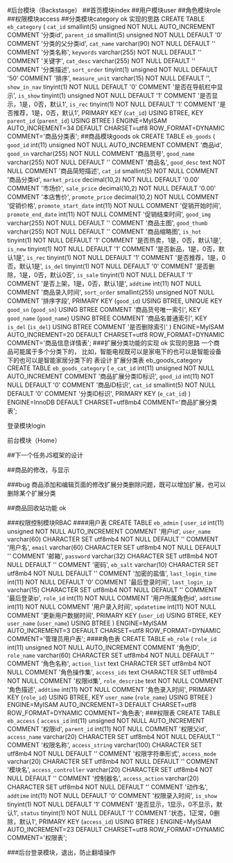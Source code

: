 #后台模块（Backstasge）
##首页模块index
##用户模块user
##角色模块role
##权限模块access
##分类模块category ok
实现的思路
CREATE TABLE `eb_category` (
  `cat_id` smallint(5) unsigned NOT NULL AUTO_INCREMENT COMMENT '分类id',
  `parent_id` smallint(5) unsigned NOT NULL DEFAULT '0' COMMENT '分类的父分类id',
  `cat_name` varchar(90) NOT NULL DEFAULT '' COMMENT '分类名称',
  `keywords` varchar(255) NOT NULL DEFAULT '' COMMENT '关键字',
  `cat_desc` varchar(255) NOT NULL DEFAULT '' COMMENT '分类描述',
  `sort_order` tinyint(1) unsigned NOT NULL DEFAULT '50' COMMENT '排序',
  `measure_unit` varchar(15) NOT NULL DEFAULT '',
  `show_in_nav` tinyint(1) NOT NULL DEFAULT '0' COMMENT '是否在导航栏中显示',
  `is_show` tinyint(1) unsigned NOT NULL DEFAULT '1' COMMENT '是否显示，1是，0否，默认1',
  `is_rec` tinyint(1) NOT NULL DEFAULT '1' COMMENT '是否推荐，1是，0否，默认1',
  PRIMARY KEY (`cat_id`) USING BTREE,
  KEY `parent_id` (`parent_id`) USING BTREE
) ENGINE=MyISAM AUTO_INCREMENT=34 DEFAULT CHARSET=utf8 ROW_FORMAT=DYNAMIC COMMENT='商品分类表';
##商品模块goods ok
CREATE TABLE `eb_goods` (
  `good_id` int(11) unsigned NOT NULL AUTO_INCREMENT COMMENT '商品id',
  `good_sn` varchar(255) NOT NULL COMMENT '商品货号',
  `good_name` varchar(255) NOT NULL DEFAULT '' COMMENT '商品名',
  `good_desc` text NOT NULL COMMENT '商品简短描述',
  `cat_id` smallint(5) NOT NULL COMMENT '商品分类id',
  `market_price` decimal(10,2) NOT NULL DEFAULT '0.00' COMMENT '市场价',
  `sale_price` decimal(10,2) NOT NULL DEFAULT '0.00' COMMENT '本店售价',
  `promote_price` decimal(10,2) NOT NULL COMMENT '促销价格',
  `promote_start_date` int(11) NOT NULL COMMENT '促销开始时间',
  `promote_end_date` int(11) NOT NULL COMMENT '促销结束时间',
  `good_img` varchar(255) NOT NULL DEFAULT '' COMMENT '商品主图',
  `good_thumb` varchar(255) NOT NULL DEFAULT '' COMMENT '商品缩略图',
  `is_hot` tinyint(1) NOT NULL DEFAULT '1' COMMENT '是否热卖，1是，0否，默认1是',
  `is_new` tinyint(1) NOT NULL DEFAULT '1' COMMENT '是否新品，1是，0否，默认1是',
  `is_rec` tinyint(1) NOT NULL DEFAULT '1' COMMENT '是否推荐，1是，0否，默认1是',
  `is_del` tinyint(1) NOT NULL DEFAULT '0' COMMENT '是否删除，1是，0否，默认0否',
  `is_sale` tinyint(1) NOT NULL DEFAULT '1' COMMENT '是否上架，1是，0否，默认1是',
  `addtime` int(11) NOT NULL COMMENT '商品录入时间',
  `sort_order` smallint(255) unsigned NOT NULL COMMENT '排序字段',
  PRIMARY KEY (`good_id`) USING BTREE,
  UNIQUE KEY `good_sn` (`good_sn`) USING BTREE COMMENT '商品货号唯一索引',
  KEY `good_name` (`good_name`) USING BTREE COMMENT '商品名普通索引',
  KEY `is_del` (`is_del`) USING BTREE COMMENT '是否删除索引'
) ENGINE=MyISAM AUTO_INCREMENT=20 DEFAULT CHARSET=utf8 ROW_FORMAT=DYNAMIC COMMENT='商品信息详情表';
###扩展分类功能的实现 ok
实现的思路
一个商品可能属于多个分类下的，
比如，智能电视既可以是家电下的也可以是智能设备下的也可以是智能家居分类下的
表设计 扩展分类表 eb_goods_category
CREATE TABLE `eb_goods_category` (
  `e_cat_id` int(11) unsigned NOT NULL AUTO_INCREMENT COMMENT '商品扩展分类ID标识',
  `good_id` int(11) NOT NULL DEFAULT '0' COMMENT '商品ID标识',
  `cat_id` smallint(5) NOT NULL DEFAULT '0' COMMENT '分类ID标识',
  PRIMARY KEY (`e_cat_id`)
) ENGINE=InnoDB DEFAULT CHARSET=utf8mb4 COMMENT='商品扩展分类表';


登录模块login

前台模块（Home）

##下一个任务JS框架的设计

##商品的修改，与显示

###bug 商品添加和编辑页面的修改扩展分类删除问题，既可以增加扩展，也可以删除某个扩展分类

##商品回收站功能 ok

###权限控制模块RBAC
####用户表
CREATE TABLE `eb_admin` (
  `user_id` int(11) unsigned NOT NULL AUTO_INCREMENT COMMENT '用户id',
  `user_name` varchar(60) CHARACTER SET utf8mb4 NOT NULL DEFAULT '' COMMENT '用户名',
  `email` varchar(60) CHARACTER SET utf8mb4 NOT NULL DEFAULT '' COMMENT '邮箱',
  `password` varchar(32) CHARACTER SET utf8mb4 NOT NULL DEFAULT '' COMMENT '密码',
  `eb_salt` varchar(10) CHARACTER SET utf8mb4 NOT NULL DEFAULT '' COMMENT '加密的盐值',
  `last_login_time` int(11) NOT NULL DEFAULT '0' COMMENT '最后登录时间',
  `last_login_ip` varchar(15) CHARACTER SET utf8mb4 NOT NULL DEFAULT '' COMMENT '最后登录ip',
  `role_id` int(11) NOT NULL COMMENT '用户所属角色id',
  `addtime` int(11) NOT NULL COMMENT '用户录入时间',
  `updatetime` int(11) NOT NULL COMMENT '更新用户数据时间',
  PRIMARY KEY (`user_id`) USING BTREE,
  KEY `user_name` (`user_name`) USING BTREE
) ENGINE=MyISAM AUTO_INCREMENT=3 DEFAULT CHARSET=utf8 ROW_FORMAT=DYNAMIC COMMENT='管理员用户表';
####角色表
CREATE TABLE `eb_role` (
  `role_id` int(11) unsigned NOT NULL AUTO_INCREMENT COMMENT '角色ID',
  `role_name` varchar(60) CHARACTER SET utf8mb4 NOT NULL DEFAULT '' COMMENT '角色名称',
  `action_list` text CHARACTER SET utf8mb4 NOT NULL COMMENT '角色操作集',
  `access_ids` text CHARACTER SET utf8mb4 NOT NULL COMMENT '权限id集',
  `role_describe` text NOT NULL COMMENT '角色描述',
  `addtime` int(11) NOT NULL COMMENT '角色录入时间',
  PRIMARY KEY (`role_id`) USING BTREE,
  KEY `user_name` (`role_name`) USING BTREE
) ENGINE=MyISAM AUTO_INCREMENT=3 DEFAULT CHARSET=utf8 ROW_FORMAT=DYNAMIC COMMENT='角色表';
###权限表
CREATE TABLE `eb_access` (
  `access_id` int(11) unsigned NOT NULL AUTO_INCREMENT COMMENT '权限id',
  `parent_id` int(11) NOT NULL COMMENT '权限父id',
  `access_name` varchar(20) CHARACTER SET utf8mb4 NOT NULL DEFAULT '' COMMENT '权限名称',
  `access_string` varchar(100) CHARACTER SET utf8mb4 NOT NULL DEFAULT '' COMMENT '权限字符串形式',
  `access_mode` varchar(20) CHARACTER SET utf8mb4 NOT NULL DEFAULT '' COMMENT '模块名',
  `access_controller` varchar(20) CHARACTER SET utf8mb4 NOT NULL DEFAULT '' COMMENT '控制器名',
  `access_action` varchar(20) CHARACTER SET utf8mb4 NOT NULL DEFAULT '' COMMENT '动作名',
  `addtime` int(11) NOT NULL DEFAULT '0' COMMENT '权限录入时间',
  `is_show` tinyint(1) NOT NULL DEFAULT '1' COMMENT '是否显示，1显示，0不显示，默认1',
  `status` tinyint(1) NOT NULL DEFAULT '1' COMMENT '状态，1正常，0删除，默认1',
  PRIMARY KEY (`access_id`) USING BTREE
) ENGINE=MyISAM AUTO_INCREMENT=23 DEFAULT CHARSET=utf8 ROW_FORMAT=DYNAMIC COMMENT='权限表';


###后台登录模块，退出，防止翻墙操作





























